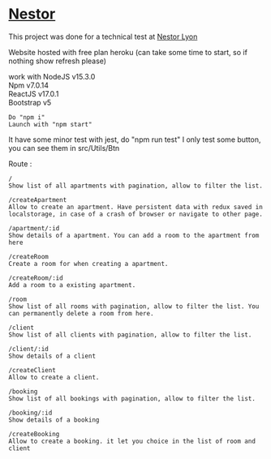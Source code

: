 <a href="https://powerful-plains-63141.herokuapp.com/"><h1>Nestor</h1></a>

This project was done for a technical test at <a href="https://www.chez-nestor.com/en-us/search/Lyon">Nestor Lyon</a>

Website hosted with free plan heroku (can take some time to start, so if nothing show refresh please)

work with 
NodeJS v15.3.0 <br/>
Npm v7.0.14 <br/>
ReactJS v17.0.1 <br/>
Bootstrap v5 <br/>

```
Do "npm i"
Launch with "npm start"
````

It have some minor test with jest, do "npm run test"
I only test some button, you can see them in src/Utils/Btn

Route : 
````
/ 
Show list of all apartments with pagination, allow to filter the list. 

/createApartment
Allow to create an apartment. Have persistent data with redux saved in localstorage, in case of a crash of browser or navigate to other page.

/apartment/:id
Show details of a apartment. You can add a room to the apartment from here 

/createRoom
Create a room for when creating a apartment.

/createRoom/:id
Add a room to a existing apartment.

/room
Show list of all rooms with pagination, allow to filter the list. You can permanently delete a room from here.

/client
Show list of all clients with pagination, allow to filter the list. 

/client/:id
Show details of a client

/createClient
Allow to create a client. 

/booking
Show list of all bookings with pagination, allow to filter the list. 

/booking/:id
Show details of a booking

/createBooking
Allow to create a booking. it let you choice in the list of room and client
`````

